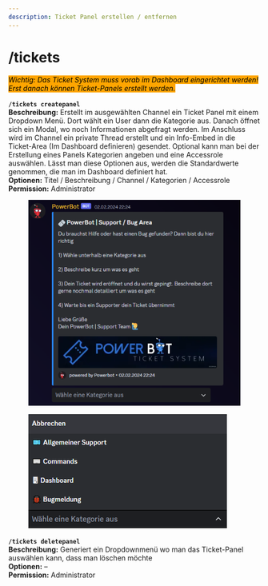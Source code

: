 ```yaml
---
description: Ticket Panel erstellen / entfernen
---
```


# /tickets

_<mark style="background-color:orange;">Wichtig: Das Ticket System muss vorab im Dashboard eingerichtet werden! Erst danach können Ticket-Panels erstellt werden.</mark>_

**`/tickets createpanel`**\
**Beschreibung:** Erstellt im ausgewählten Channel ein Ticket Panel mit einem Dropdown Menü. Dort wählt ein User dann die Kategorie aus. Danach öffnet sich ein Modal, wo noch Informationen abgefragt werden. Im Anschluss wird im Channel ein private Thread erstellt und ein Info-Embed in die Ticket-Area (Im Dashboard definieren) gesendet. Optional kann man bei der Erstellung eines Panels Kategorien angeben und eine Accessrole auswählen. Lässt man diese Optionen aus, werden die Standardwerte genommen, die man im Dashboard definiert hat.\
**Optionen:** Titel / Beschreibung / Channel / Kategorien / Accessrole\
**Permission:** Administrator

<div align="left">

<figure><img src="../../.gitbook/assets/image (27).png" alt=""><figcaption></figcaption></figure>

</div>

<div align="left">

<figure><img src="../../.gitbook/assets/image (29).png" alt=""><figcaption></figcaption></figure>

</div>

**`/tickets deletepanel`**\
**Beschreibung:** Generiert ein Dropdownmenü wo man das Ticket-Panel auswählen kann, dass man löschen möchte\
**Optionen:** –\
**Permission:** Administrator
